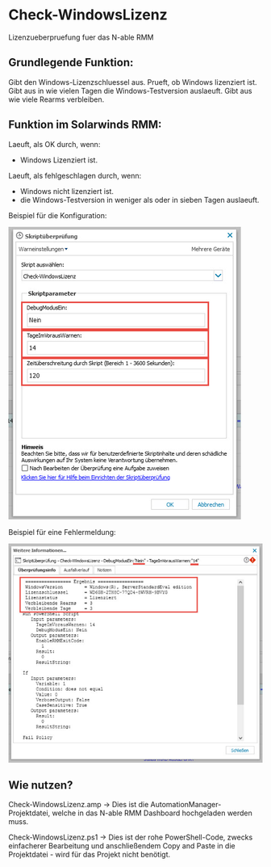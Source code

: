 # Check-WindowsLizenz
Lizenzueberpruefung fuer das N-able RMM

## Grundlegende Funktion:
  Gibt den Windows-Lizenzschluessel aus.
  Prueft, ob Windows lizenziert ist. 
  Gibt aus in wie vielen Tagen die Windows-Testversion auslaeuft.
  Gibt aus wie viele Rearms verbleiben.
    
## Funktion im Solarwinds RMM:
Laeuft, als OK durch, wenn:
- Windows Lizenziert ist.

Laeuft, als fehlgeschlagen durch, wenn:
- Windows nicht lizenziert ist.
- die Windows-Testversion in weniger als oder in sieben Tagen auslaeuft.

Beispiel für die Konfiguration:

<img src=".\Images\Beispiel-Konfiguration.jpg">

Beispiel für eine Fehlermeldung:

<img src=".\Images\Beispiel-Fehler.jpg">

## Wie nutzen?
Check-WindowsLizenz.amp -> Dies ist die AutomationManager-Projektdatei, welche in das N-able RMM Dashboard hochgeladen werden muss.

Check-WindowsLizenz.ps1 -> Dies ist der rohe PowerShell-Code, zwecks einfacherer Bearbeitung und anschließendem Copy and Paste in die Projektdatei - wird für das Projekt nicht benötigt.
